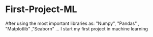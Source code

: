 # First-Project-ML
After using the most important libraries as: "Numpy", "Pandas" , "Matplotlib" ,"Seaborn" ... I start my first project in machine learning
